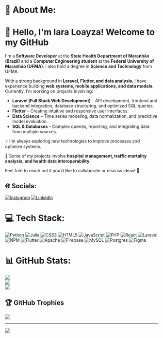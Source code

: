 # 💫 About Me:
# 👋 Hello, I'm Iara Loayza! Welcome to my GitHub  

I'm a **Software Developer** at the **State Health Department of Maranhão (Brazil)** and a **Computer Engineering student** at the **Federal University of Maranhão (UFMA)**. I also hold a degree in **Science and Technology** from UFMA.  

With a strong background in **Laravel, Flutter, and data analysis**, I have experience building **web systems, mobile applications, and data models**. Currently, I’m working on projects involving:  

- **Laravel (Full Stack Web Development)** – API development, frontend and backend integration, database structuring, and optimized SQL queries.  
- **Flutter** – Creating intuitive and responsive user interfaces.  
- **Data Science** – Time series modeling, data normalization, and predictive model evaluation.  
- **SQL & Databases** – Complex queries, reporting, and integrating data from multiple sources.  

💡 I'm always exploring new technologies to improve processes and optimize systems.  

📌 Some of my projects involve **hospital management, traffic mortality analysis, and health data interoperability**.  

Feel free to reach out if you’d like to collaborate or discuss ideas! 🚀


## 🌐 Socials:
[![Instagram](https://img.shields.io/badge/Instagram-%23E4405F.svg?logo=Instagram&logoColor=white)](https://instagram.com/iaraloayzac) [![LinkedIn](https://img.shields.io/badge/LinkedIn-%230077B5.svg?logo=linkedin&logoColor=white)](https://linkedin.com/in/ana-iara-loayza-costa-8b0886278) 

# 💻 Tech Stack:
![Python](https://img.shields.io/badge/python-3670A0?style=for-the-badge&logo=python&logoColor=ffdd54) ![Julia](https://img.shields.io/badge/-Julia-9558B2?style=for-the-badge&logo=julia&logoColor=white) ![CSS3](https://img.shields.io/badge/css3-%231572B6.svg?style=for-the-badge&logo=css3&logoColor=white) ![HTML5](https://img.shields.io/badge/html5-%23E34F26.svg?style=for-the-badge&logo=html5&logoColor=white) ![JavaScript](https://img.shields.io/badge/javascript-%23323330.svg?style=for-the-badge&logo=javascript&logoColor=%23F7DF1E) ![PHP](https://img.shields.io/badge/php-%23777BB4.svg?style=for-the-badge&logo=php&logoColor=white) ![React](https://img.shields.io/badge/react-%2320232a.svg?style=for-the-badge&logo=react&logoColor=%2361DAFB) ![Laravel](https://img.shields.io/badge/laravel-%23FF2D20.svg?style=for-the-badge&logo=laravel&logoColor=white) ![NPM](https://img.shields.io/badge/NPM-%23CB3837.svg?style=for-the-badge&logo=npm&logoColor=white) ![Flutter](https://img.shields.io/badge/Flutter-%2302569B.svg?style=for-the-badge&logo=Flutter&logoColor=white) ![Apache](https://img.shields.io/badge/apache-%23D42029.svg?style=for-the-badge&logo=apache&logoColor=white) ![Firebase](https://img.shields.io/badge/firebase-a08021?style=for-the-badge&logo=firebase&logoColor=ffcd34) ![MySQL](https://img.shields.io/badge/mysql-4479A1.svg?style=for-the-badge&logo=mysql&logoColor=white) ![Postgres](https://img.shields.io/badge/postgres-%23316192.svg?style=for-the-badge&logo=postgresql&logoColor=white) ![Figma](https://img.shields.io/badge/figma-%23F24E1E.svg?style=for-the-badge&logo=figma&logoColor=white)
# 📊 GitHub Stats:
![](https://github-readme-stats.vercel.app/api?username=iaraloayza&theme=aura&hide_border=false&include_all_commits=true&count_private=true)<br/>
![](https://nirzak-streak-stats.vercel.app/?user=iaraloayza&theme=aura&hide_border=false)<br/>
![](https://github-readme-stats.vercel.app/api/top-langs/?username=iaraloayza&theme=aura&hide_border=false&include_all_commits=true&count_private=true&layout=compact)

## 🏆 GitHub Trophies
![](https://github-profile-trophy.vercel.app/?username=iaraloayza&theme=radical&no-frame=false&no-bg=false&margin-w=4)

---
[![](https://visitcount.itsvg.in/api?id=iaraloayza&icon=0&color=10)](https://visitcount.itsvg.in)

<!-- Proudly created with GPRM ( https://gprm.itsvg.in ) -->
